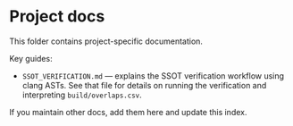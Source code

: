 # Project docs

This folder contains project-specific documentation.

Key guides:

- `SSOT_VERIFICATION.md` — explains the SSOT verification workflow using clang ASTs. See that file for details on running the verification and interpreting `build/overlaps.csv`.

If you maintain other docs, add them here and update this index.
